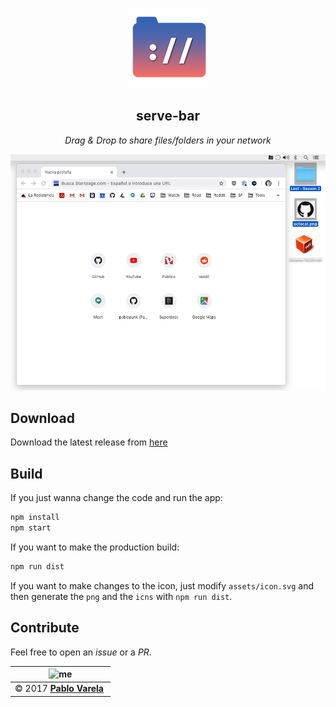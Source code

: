 <p align="center">
  <img width="128px" src="https://github.com/pablopunk/art/raw/master/serve-bar/icon.png" />
</p>
<h2 align="center">serve-bar</h2>
<p align="center">
  <i>Drag & Drop to share files/folders in your network</i>
</p>
<p align="center">
  <img src="https://github.com/pablopunk/art/raw/master/serve-bar/screen.gif" />
</p>

## Download

Download the latest release from [here](https://github.com/pablopunk/serve-bar/releases)

## Build

If you just wanna change the code and run the app:

```bash
npm install
npm start
```

If you want to make the production build:

```bash
npm run dist
```

If you want to make changes to the icon, just modify `assets/icon.svg` and then generate the `png` and the `icns` with `npm run dist`.

## Contribute

Feel free to open an _issue_ or a _PR_.

| ![me](https://www.gravatar.com/avatar/fa50aeff0ddd6e63273a068b04353d9d?s=100) |
| ----------------------------------------------------------------------------- |
| © 2017 [__Pablo Varela__](http://pablo.life) |

